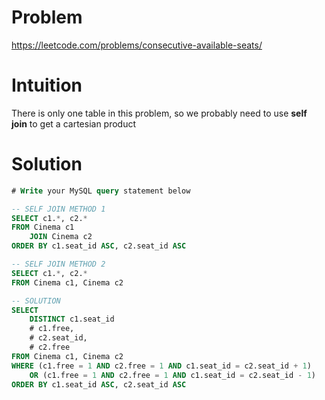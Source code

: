 # Problem
https://leetcode.com/problems/consecutive-available-seats/

# Intuition
There is only one table in this problem, so we probably need to use **self join** to get a cartesian product

# Solution

```sql
# Write your MySQL query statement below

-- SELF JOIN METHOD 1
SELECT c1.*, c2.*
FROM Cinema c1
	JOIN Cinema c2 
ORDER BY c1.seat_id ASC, c2.seat_id ASC

-- SELF JOIN METHOD 2
SELECT c1.*, c2.*
FROM Cinema c1, Cinema c2

-- SOLUTION
SELECT 
    DISTINCT c1.seat_id
    # c1.free,
    # c2.seat_id, 
    # c2.free
FROM Cinema c1, Cinema c2
WHERE (c1.free = 1 AND c2.free = 1 AND c1.seat_id = c2.seat_id + 1)
    OR (c1.free = 1 AND c2.free = 1 AND c1.seat_id = c2.seat_id - 1)
ORDER BY c1.seat_id ASC, c2.seat_id ASC
```

